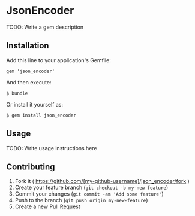 # JsonEncoder

TODO: Write a gem description

## Installation

Add this line to your application's Gemfile:

    gem 'json_encoder'

And then execute:

    $ bundle

Or install it yourself as:

    $ gem install json_encoder

## Usage

TODO: Write usage instructions here

## Contributing

1. Fork it ( https://github.com/[my-github-username]/json_encoder/fork )
2. Create your feature branch (`git checkout -b my-new-feature`)
3. Commit your changes (`git commit -am 'Add some feature'`)
4. Push to the branch (`git push origin my-new-feature`)
5. Create a new Pull Request
